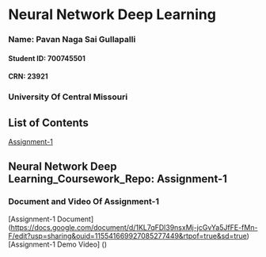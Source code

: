 # Neural Network Deep Learning

### Name: Pavan Naga Sai Gullapalli
#### Student ID: 700745501
#### CRN: 23921
### University Of Central Missouri
## List of Contents
[Assignment-1](https://drive.google.com/drive/folders/1D78lHETiXJ8mP9vAu5PdnUXsF5ggXYlS?usp=sharing)
## Neural Network Deep Learning_Coursework_Repo: Assignment-1

### Document and Video Of Assignment-1 
[Assignment-1 Document] (https://docs.google.com/document/d/1KL7qFDl39nsxMj-jcGvYa5JfFE-fMn-F/edit?usp=sharing&ouid=115541669927085277449&rtpof=true&sd=true)
[Assignment-1  Demo Video] ()
